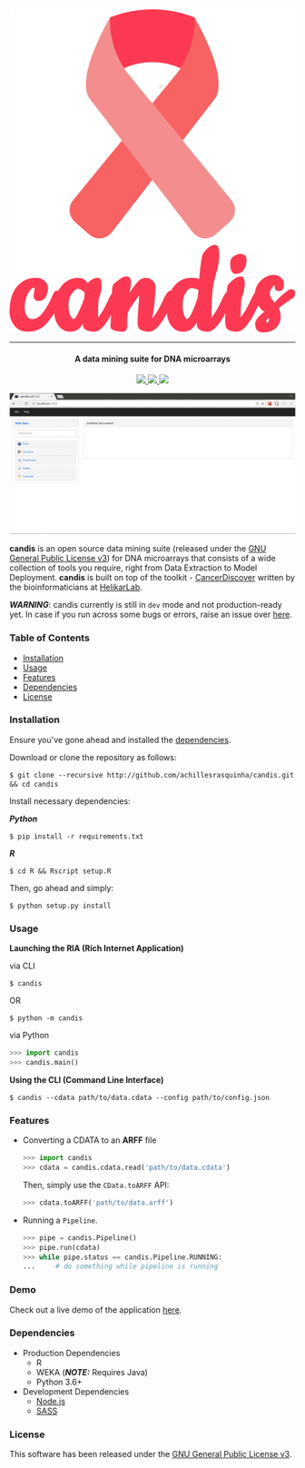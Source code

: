 <div align="center">
  <img src=".github/logo-w-title.png" width="512">
</div>

---

<h4 align="center">
  A data mining suite for DNA microarrays
</h4>

<p align="center">
  <a href="http://candis.readthedocs.io">
    <img src="https://readthedocs.org/projects/candis/badge/?version=latest"/>
  </a>
  <a href="https://saythanks.io/to/achillesrasquinha">
    <img src="https://img.shields.io/badge/Say%20Thanks-!-1EAEDB.svg?style=flat-square">
  </a>
  <a href="https://paypal.me/achillesrasquinha">
    <img src="https://img.shields.io/badge/Donate-%24-blue.svg?style=flat-square">
  </a>
</p>

![](.github/ria.gif)

**candis** is an open source data mining suite (released under the [GNU General Public License v3](LICENSE)) for DNA microarrays that consists of a wide collection of tools you require, right from Data Extraction to Model Deployment. **candis** is built on top of the toolkit - [CancerDiscover](http://github.com/HelikarLab/CancerDiscover) written by the bioinformaticians at [HelikarLab](helikarlab.org).

***WARNING***: candis currently is still in `dev` mode and not production-ready yet. In case if you run across some bugs or errors, raise an issue over [here](https://github.com/achillesrasquinha/candis/issues).

### Table of Contents
* [Installation](#installation)
* [Usage](#usage)
* [Features](#features)
* [Dependencies](#dependencies)
* [License](#license)

### Installation
Ensure you've gone ahead and installed the [dependencies](#dependencies).

Download or clone the repository as follows:
```console
$ git clone --recursive http://github.com/achillesrasquinha/candis.git && cd candis
```

Install necessary dependencies:

***Python***
```console
$ pip install -r requirements.txt
```

***R***
```console
$ cd R && Rscript setup.R
```

Then, go ahead and simply:
```console
$ python setup.py install
```

### Usage
**Launching the RIA (Rich Internet Application)**

via CLI
```
$ candis
```
OR
```
$ python -m candis
```

via Python
```python
>>> import candis
>>> candis.main()
```

**Using the CLI (Command Line Interface)**

```
$ candis --cdata path/to/data.cdata --config path/to/config.json
```

### Features
* Converting a CDATA to an **ARFF** file

  ```python
  >>> import candis
  >>> cdata = candis.cdata.read('path/to/data.cdata')
  ```

  Then, simply use the `CData.toARFF` API:

  ```python
  >>> cdata.toARFF('path/to/data.arff')
  ```

* Running a `Pipeline`.
  ```python
  >>> pipe = candis.Pipeline()
  >>> pipe.run(cdata)
  >>> while pipe.status == candis.Pipeline.RUNNING:
  ...     # do something while pipeline is running
  ```

### Demo
Check out a live demo of the application [here](https://cancerdiscover.herokuapp.com).

### Dependencies
* Production Dependencies
  * R
  * WEKA (***NOTE:*** Requires Java)
  * Python 3.6+
* Development Dependencies
  * [Node.js](https://nodejs.org)
  * [SASS](http://sass-lang.com)

### License
This software has been released under the [GNU General Public License v3](LICENSE).
